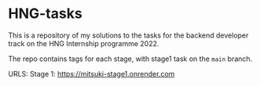 # HNG-tasks

This is a repository of my solutions to the tasks for the backend developer track on the HNG Internship programme 2022.

The repo contains tags for each stage, with stage1 task on the `main` branch.

URLS:
Stage 1: https://mitsuki-stage1.onrender.com